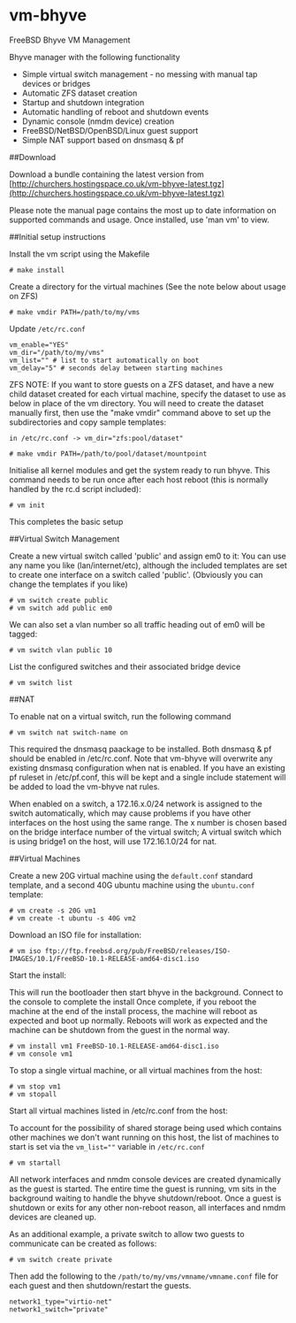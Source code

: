 # vm-bhyve

FreeBSD Bhyve VM Management

Bhyve manager with the following functionality

* Simple virtual switch management - no messing with manual tap devices or bridges
* Automatic ZFS dataset creation
* Startup and shutdown integration
* Automatic handling of reboot and shutdown events
* Dynamic console (nmdm device) creation
* FreeBSD/NetBSD/OpenBSD/Linux guest support
* Simple NAT support based on dnsmasq & pf

##Download

Download a bundle containing the latest version from [http://churchers.hostingspace.co.uk/vm-bhyve-latest.tgz](http://churchers.hostingspace.co.uk/vm-bhyve-latest.tgz)

Please note the manual page contains the most up to date information on supported commands and usage.
Once installed, use 'man vm' to view.

##Initial setup instructions

Install the vm script using the Makefile

    # make install

Create a directory for the virtual machines
(See the note below about usage on ZFS)

    # make vmdir PATH=/path/to/my/vms
    
Update `/etc/rc.conf`

    vm_enable="YES"
    vm_dir="/path/to/my/vms"
    vm_list="" # list to start automatically on boot
    vm_delay="5" # seconds delay between starting machines
    
ZFS NOTE: If you want to store guests on a ZFS dataset, and have a new child dataset created for each virtual machine,
specify the dataset to use as below in place of the vm directory. You will need to create the dataset manually first,
then use the "make vmdir" command above to set up the subdirectories and copy sample templates:

    in /etc/rc.conf -> vm_dir="zfs:pool/dataset"

    # make vmdir PATH=/path/to/pool/dataset/mountpoint

Initialise all kernel modules and get the system ready to run bhyve.
This command needs to be run once after each host reboot (this is normally handled by the rc.d script included):

    # vm init
    
This completes the basic setup

##Virtual Switch Management

Create a new virtual switch called 'public' and assign em0 to it:
You can use any name you like (lan/internet/etc), although the included templates are set to create one interface on a switch called 'public'. (Obviously you can change the templates if you like)

    # vm switch create public
    # vm switch add public em0
    
We can also set a vlan number so all traffic heading out of em0 will be tagged:

    # vm switch vlan public 10
    
List the configured switches and their associated bridge device

    # vm switch list

##NAT

To enable nat on a virtual switch, run the following command

    # vm switch nat switch-name on

This required the dnsmasq paackage to be installed. Both dnsmasq & pf should be enabled
in /etc/rc.conf. Note that vm-bhyve will overwrite any existing dnsmasq configuration when
nat is enabled. If you have an existing pf ruleset in /etc/pf.conf, this will be kept and a
single include statement will be added to load the vm-bhyve nat rules.

When enabled on a switch, a 172.16.x.0/24 network is assigned to the switch automatically, which
may cause problems if you have other interfaces on the host using the same range. The x number
is chosen based on the bridge interface number of the virtual switch; A virtual switch which
is using bridge1 on the host, will use 172.16.1.0/24 for nat.

##Virtual Machines

Create a new 20G virtual machine using the `default.conf` standard template, and a second 40G ubuntu machine using the `ubuntu.conf` template:

    # vm create -s 20G vm1
    # vm create -t ubuntu -s 40G vm2
    
Download an ISO file for installation:

    # vm iso ftp://ftp.freebsd.org/pub/FreeBSD/releases/ISO-IMAGES/10.1/FreeBSD-10.1-RELEASE-amd64-disc1.iso

Start the install:

This will run the bootloader then start bhyve in the background. Connect to the console to complete the install
Once complete, if you reboot the machine at the end of the install process, the machine will reboot as expected and boot up normally. Reboots will work as expected and the machine can be shutdown from the guest in the normal way.

    # vm install vm1 FreeBSD-10.1-RELEASE-amd64-disc1.iso
    # vm console vm1
    
To stop a single virtual machine, or all virtual machines from the host:

    # vm stop vm1
    # vm stopall
    
Start all virtual machines listed in /etc/rc.conf from the host:

To account for the possibility of shared storage being used which contains other machines we don't want running on this host, the list of machines to start is set via the `vm_list=""` variable in `/etc/rc.conf`

    # vm startall

All network interfaces and nmdm console devices are created dynamically as the guest is started. The entire time the guest is running, vm sits in the background waiting to handle the bhyve shutdown/reboot. Once a guest is shutdown or exits for any other non-reboot reason, all interfaces and nmdm devices are cleaned up.

As an additional example, a private switch to allow two guests to communicate can be created as follows:

    # vm switch create private
    
Then add the following to the `/path/to/my/vms/vmname/vmname.conf` file for each guest and then shutdown/restart the guests.

    network1_type="virtio-net"
    network1_switch="private"
